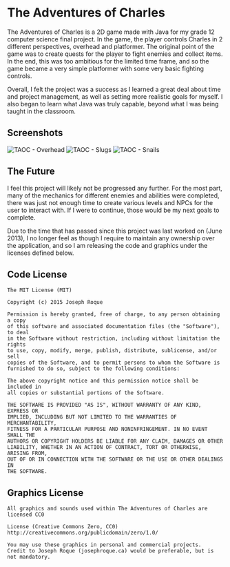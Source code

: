 # The Adventures of Charles

The Adventures of Charles is a 2D game made with Java for my grade 12 computer science final project. In the game, the player controls Charles in 2 different perspectives, overhead and platformer. The original point of the game was to create quests for the player to fight enemies and collect items. In the end, this was too ambitious for the limited time frame, and so the game became a very simple platformer with some very basic fighting controls.

Overall, I felt the project was a success as I learned a great deal about time and project management, as well as setting more realistic goals for myself. I also began to learn what Java was truly capable, beyond what I was being taught in the classroom.

## Screenshots

![TAOC - Overhead](/../screenshots/screen_overhead.png)
![TAOC - Slugs](/../screenshots/screen_slugs.png)
![TAOC - Snails](/../screenshots/screen_snail.png)

## The Future

I feel this project will likely not be progressed any further. For the most part, many of the mechanics for different enemies and abilities were completed, there was just not enough time to create various levels and NPCs for the user to interact with. If I were to continue, those would be my next goals to complete.

Due to the time that has passed since this project was last worked on (June 2013), I no longer feel as though I require to maintain any ownership over the application, and so I am releasing the code and graphics under the licenses defined below.

## Code License

```
The MIT License (MIT)

Copyright (c) 2015 Joseph Roque

Permission is hereby granted, free of charge, to any person obtaining a copy
of this software and associated documentation files (the "Software"), to deal
in the Software without restriction, including without limitation the rights
to use, copy, modify, merge, publish, distribute, sublicense, and/or sell
copies of the Software, and to permit persons to whom the Software is
furnished to do so, subject to the following conditions:

The above copyright notice and this permission notice shall be included in
all copies or substantial portions of the Software.

THE SOFTWARE IS PROVIDED "AS IS", WITHOUT WARRANTY OF ANY KIND, EXPRESS OR
IMPLIED, INCLUDING BUT NOT LIMITED TO THE WARRANTIES OF MERCHANTABILITY,
FITNESS FOR A PARTICULAR PURPOSE AND NONINFRINGEMENT. IN NO EVENT SHALL THE
AUTHORS OR COPYRIGHT HOLDERS BE LIABLE FOR ANY CLAIM, DAMAGES OR OTHER
LIABILITY, WHETHER IN AN ACTION OF CONTRACT, TORT OR OTHERWISE, ARISING FROM,
OUT OF OR IN CONNECTION WITH THE SOFTWARE OR THE USE OR OTHER DEALINGS IN
THE SOFTWARE.
```

## Graphics License

```
All graphics and sounds used within The Adventures of Charles are licensed CC0

License (Creative Commons Zero, CC0)
http://creativecommons.org/publicdomain/zero/1.0/

You may use these graphics in personal and commercial projects.
Credit to Joseph Roque (josephroque.ca) would be preferable, but is not mandatory.
```
